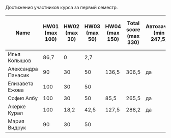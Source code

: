 Достижения участников курса за первый семестр.

| Name | HW01<br />(max 100) | HW02<br />(max 30) | HW03<br />(max 50) | HW04 <br />(max 150) | Total score<br />(max 330) | Автозачет<br />(min 247,5) | Допуск к зачету<br />(min 82,5) | зачет |
|--------------------|------|------|--------|------|--------------------------|--------------------------|-----------------------------|--------------|
| Илья Копышов | 86,7 | 0 | 2,7 |  |  |  | да |  |
| Александра Панасик | 90 | 30 | 50 | 136,5 | 306,5 | да | да | да |
| Елизавета Ежова | 100 | 30 | 50 | | | | да | |
| София Албу | 100 | 30 | 50 | 85,5 | 265,5 | да | да | да |
| Акерке Курал | 100 | 18,2 | 42,5 | 127,5 | 288,2 | да | да | да |
| Мария Видрук | 90 | 30 | 50 | | | | да | |
